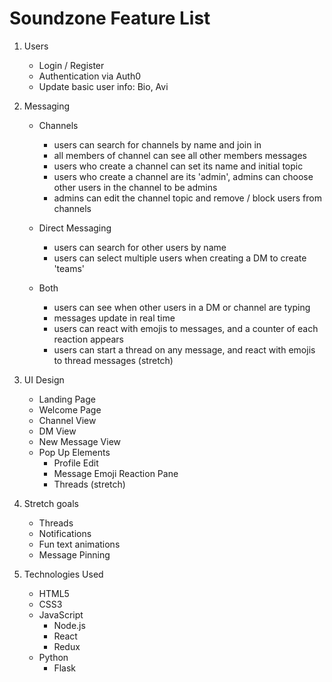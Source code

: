 # Soundzone Feature List
1. Users
    * Login / Register
    * Authentication via Auth0
    * Update basic user info: Bio, Avi
2. Messaging
    * Channels
      * users can search for channels by name and join in
      * all members of channel can see all other members messages
      * users who create a channel can set its name and initial topic
      * users who create a channel are its 'admin', admins can choose other users in the channel to be admins
      * admins can edit the channel topic and remove / block users from channels

    * Direct Messaging
      * users can search for other users by name
      * users can select multiple users when creating a DM to create 'teams'
    * Both
      * users can see when other users in a DM or channel are typing
      * messages update in real time
      * users can react with emojis to messages, and a counter of each reaction appears
      * users can start a thread on any message, and react with emojis to thread messages (stretch)

3. UI Design
    * Landing Page
    * Welcome Page
    * Channel View
    * DM View
    * New Message View
    * Pop Up Elements
      * Profile Edit
      * Message Emoji Reaction Pane
      * Threads (stretch)

4. Stretch goals
    * Threads
    * Notifications
    * Fun text animations
    * Message Pinning

5. Technologies Used
    * HTML5
    * CSS3
    * JavaScript
      * Node.js
      * React
      * Redux
    * Python
      * Flask
